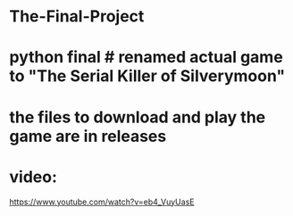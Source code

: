 # The-Final-Project
# python final # renamed actual game to "The Serial Killer of Silverymoon" 
# the files to download and play the game are in releases

# video:
https://www.youtube.com/watch?v=eb4_VuyUasE 
